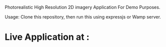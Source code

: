  Photorealistic High Resolution 2D imagery Application For Demo Purposes. 
 
 Usage: 
 Clone this repository, then run this using expressjs or Wamp server. 
 
 # Live Application at : 
 

